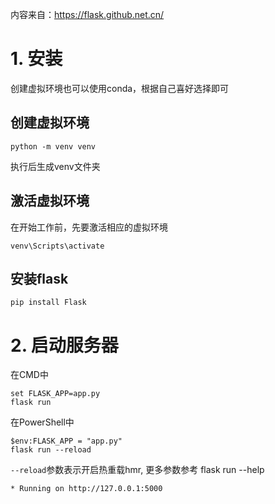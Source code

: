 内容来自：https://flask.github.net.cn/
# 1. 安装

创建虚拟环境也可以使用conda，根据自己喜好选择即可

## 创建虚拟环境
```
python -m venv venv
```
执行后生成venv文件夹

## 激活虚拟环境
在开始工作前，先要激活相应的虚拟环境
```
venv\Scripts\activate
```

## 安装flask
```
pip install Flask
```

# 2. 启动服务器

在CMD中
```
set FLASK_APP=app.py
flask run
```

在PowerShell中
```
$env:FLASK_APP = "app.py"
flask run --reload
```

`--reload`参数表示开启热重载hmr, 更多参数参考 flask run --help

```
* Running on http://127.0.0.1:5000
```
